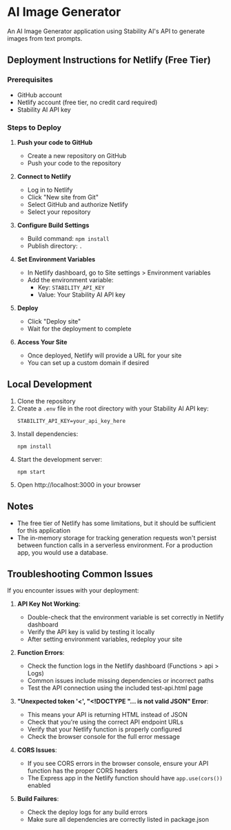 # AI Image Generator

An AI Image Generator application using Stability AI's API to generate images from text prompts.

## Deployment Instructions for Netlify (Free Tier)

### Prerequisites
- GitHub account
- Netlify account (free tier, no credit card required)
- Stability AI API key

### Steps to Deploy

1. **Push your code to GitHub**
   - Create a new repository on GitHub
   - Push your code to the repository

2. **Connect to Netlify**
   - Log in to Netlify
   - Click "New site from Git"
   - Select GitHub and authorize Netlify
   - Select your repository

3. **Configure Build Settings**
   - Build command: `npm install`
   - Publish directory: `.`

4. **Set Environment Variables**
   - In Netlify dashboard, go to Site settings > Environment variables
   - Add the environment variable:
     - Key: `STABILITY_API_KEY`
     - Value: Your Stability AI API key

5. **Deploy**
   - Click "Deploy site"
   - Wait for the deployment to complete

6. **Access Your Site**
   - Once deployed, Netlify will provide a URL for your site
   - You can set up a custom domain if desired

## Local Development

1. Clone the repository
2. Create a `.env` file in the root directory with your Stability AI API key:
   ```
   STABILITY_API_KEY=your_api_key_here
   ```
3. Install dependencies:
   ```
   npm install
   ```
4. Start the development server:
   ```
   npm start
   ```
5. Open http://localhost:3000 in your browser

## Notes
- The free tier of Netlify has some limitations, but it should be sufficient for this application
- The in-memory storage for tracking generation requests won't persist between function calls in a serverless environment. For a production app, you would use a database.

## Troubleshooting Common Issues

If you encounter issues with your deployment:

1. **API Key Not Working**:
   - Double-check that the environment variable is set correctly in Netlify dashboard
   - Verify the API key is valid by testing it locally
   - After setting environment variables, redeploy your site

2. **Function Errors**:
   - Check the function logs in the Netlify dashboard (Functions > api > Logs)
   - Common issues include missing dependencies or incorrect paths
   - Test the API connection using the included test-api.html page

3. **"Unexpected token '<', "<!DOCTYPE "... is not valid JSON" Error**:
   - This means your API is returning HTML instead of JSON
   - Check that you're using the correct API endpoint URLs
   - Verify that your Netlify function is properly configured
   - Check the browser console for the full error message

4. **CORS Issues**:
   - If you see CORS errors in the browser console, ensure your API function has the proper CORS headers
   - The Express app in the Netlify function should have `app.use(cors())` enabled

5. **Build Failures**:
   - Check the deploy logs for any build errors
   - Make sure all dependencies are correctly listed in package.json